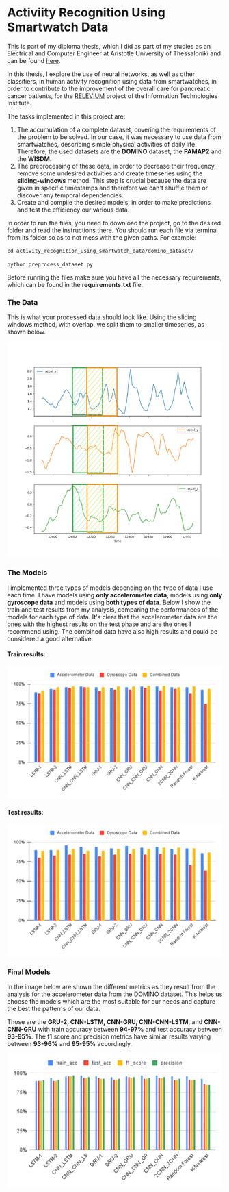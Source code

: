 # Activiity Recognition Using Smartwatch Data

This is part of my diploma thesis, which I did as part of my studies as an 
Electrical and Computer Engineer at Aristotle University of Thessaloniki and can be found [here](https://ikee.lib.auth.gr/record/356521/?ln=en).

In this thesis, I explore the use of neural networks, as well as other classifiers, in human activity
recognition using data from smartwatches, in order to contribute to the improvement of the overall care for pancreatic 
cancer patients, for the [RELEVIUM](https://www.releviumproject.eu/) project of the Information Technologies Institute.


The tasks implemented in this project are:
1) Τhe accumulation of a complete dataset, covering the requirements of the problem to be solved. In our case, it was 
necessary to use data from smartwatches, describing simple physical activities of daily life. Therefore, the used datasets 
are the **DOMINO** dataset, the **PAMAP2** and the **WISDM**. 
2) The preprocessing of these data, in order to decrease their frequency, remove some undesired activities and 
create timeseries using the **sliding-windows** method. This step is crucial because the data are given in specific timestamps 
and therefore we can't shuffle them or discover any temporal dependencies.
3) Create and compile the desired models, in order to make predictions and test the efficiency our various data.


In order to run the files, you need to download the project, go to the desired folder and read the instructions there. You should 
run each file via terminal from its folder so as to not mess with the given paths. For example:
```azure
cd activity_recognition_using_smartwatch_data/domino_dataset/

python preprocess_dataset.py
```

Before running the files make sure you have all the necessary requirements, which can be found in the **requirements.txt** file.

### The Data
This is what your processed data should look like. Using the sliding windows method, with overlap, we split them to 
smaller timeseries, as shown below.

![screenshot](media/sliding_windows.png)

### The Models
I implemented three types of models depending on the type of data I use each time. I have models using **only accelerometer data**,
models using **only gyroscope data** and models using **both types of data**. Below I show the train and test results from my analysis, comparing the 
performances of the models for each type of data. It's clear that the accelerometer data are the ones with the highest results
on the test phase and are the ones I recommend using. The combined data have also high results and could
be considered a good alternative.

#### **Train results:**
![screnshot](media/train_acc.png)

#### **Test results:**
![screnshot](media/test_acc.png)

### Final Models
In the image below are shown the different metrics as they result from the analysis for the accelerometer data from the DOMINO dataset. 
This helps us choose the models which are the most suitable for our needs and capture the best the patterns of our data. 

Those are the **GRU-2, CNN-LSTM, CNN-GRU, CNN-CNN-LSTM**, and **CNN-CNN-GRU** with train accuracy between **94-97%** and 
test accuracy between **93-95%**. The f1 score and precision
metrics have similar results varying between **93-96%** and **95-95%** accordingly.

![screnshot](media/chart_acc.png)



